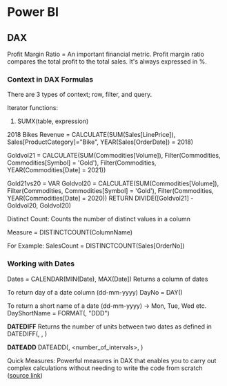 # Power BI

## DAX

Profit Margin Ratio = An important financial metric. Profit margin ratio compares the total profit to the total sales. It's always expressed in %.

### Context in DAX Formulas
There are 3 types of context; row, filter, and query.

Iterator functions:
1. SUMX(table, expression)


2018 Bikes Revenue = CALCULATE(SUM(Sales[LinePrice]), Sales[ProductCategory]="Bike", YEAR(Sales[OrderDate]) = 2018)

Goldvol21 = CALCULATE(SUM(Commodities[Volume]), Filter(Commodities, Commodities[Symbol] = 'Gold'), Filter(Commodities, YEAR(Commodities[Date] = 2021))

Gold21vs20 = 
VAR Goldvol20 = CALCULATE(SUM(Commodities[Volume]), Filter(Commodities, Commodities[Symbol] = 'Gold'), Filter(Commodities, YEAR(Commodities[Date] = 2020))
RETURN DIVIDE([Goldvol21] - Goldvol20, Goldvol20)

Distinct Count: Counts the number of distinct values in a column

Measure = DISTINCTCOUNT(ColumnName)

For Example: SalesCount = DISTINCTCOUNT(Sales[OrderNo])

### Working with Dates
Dates = CALENDAR(MIN(Date), MAX(Date])
Returns a column of dates

To return day of a date column (dd-mm-yyyy)
DayNo = DAY(<Date>)

To return a short name of a date (dd-mm-yyyy) -> Mon, Tue, Wed etc.
DayShortName = FORMAT(<Date>, "DDD")

**DATEDIFF**
Returns the number of units between two dates as defined in <interval>
DATEDIFF(<Date1>, <Date2>, <Interval>)
  
**DATEADD**
DATEADD(<dates>, <number_of_intervals>, <interval>)

Quick Measures: Powerful measures in DAX that enables you to carry out complex calculations without needing to write the code from scratch ([source link](https://docs.microsoft.com/en-us/power-bi/transform-model/desktop-quick-measures))

  
  
  
  
  
  
  
